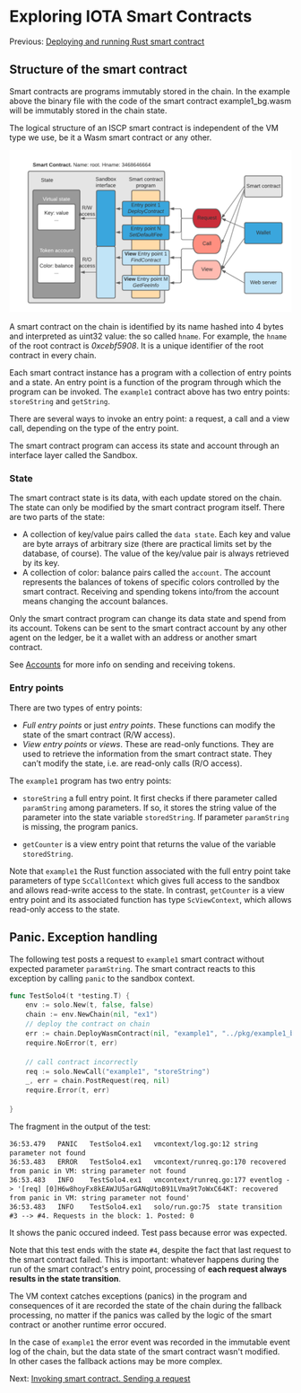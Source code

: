 # Exploring IOTA Smart Contracts

Previous: [Deploying and running Rust smart contract](04.md)

## Structure of the smart contract
Smart contracts are programs immutably stored in the chain. 
In the example above the binary file with the code of the smart contract example1_bg.wasm will 
be immutably stored in the chain state.

The logical structure of an ISCP smart contract is independent of the VM type we use, 
be it a Wasm smart contract or any other. 

![](SC-structure.png)

A smart contract on the chain is identified by its name hashed into 4 bytes and interpreted as uint32 value: 
the so called `hname`. For example, the `hname` of the root contract is _0xcebf5908_. 
It is a unique identifier of the root contract in every chain.

Each smart contract instance has a program with a collection of entry points and a state. 
An entry point is a function of the program through which the program can be invoked. 
The `example1` contract above has two entry points: `storeString` and `getString`.

There are several ways to invoke an entry point: a request, a call and a view call, 
depending on the type of the entry point.

The smart contract program can access its state and account through an interface layer called the Sandbox. 

### State
The smart contract state is its data, with each update stored on the chain. 
The state can only be modified by the smart contract program itself. There are two parts of the state:

- A collection of key/value pairs called the `data state`. 
Each key and value are byte arrays of arbitrary size (there are practical limits set by the database, of course). 
The value of the key/value pair is always retrieved by its key.
- A collection of color: balance pairs called the `account`. The account represents the balances of tokens 
of specific colors controlled by the smart contract. 
Receiving and spending tokens into/from the account means changing the account balances.
 
Only the smart contract program can change its data state and spend from its account. 
Tokens can be sent to the smart contract account by any other agent on the ledger, 
be it a wallet with an address or another smart contract. 

See [Accounts](accounts.md) for more info on sending and receiving tokens.

### Entry points
There are two types of entry points:

- _Full entry points_ or just _entry points_. These functions can modify the state of the smart contract 
(R/W access).
- _View entry points_ or _views_. These are read-only functions. 
They are used to retrieve the information from the smart contract state. 
They can’t modify the state, i.e. are read-only calls (R/O access).

The `example1` program has two entry points: 

- `storeString` a full entry point. 
It first checks if there parameter called `paramString` among parameters. 
If so, it stores the string value of the parameter into the state variable `storedString`.
If parameter `paramString` is missing, the program panics. 

- `getCounter` is a view entry point that returns the value of the variable `storedString`.

Note that `example1` the Rust function associated with the full entry point take parameters of type `ScCallContext`
which gives full access to the sandbox and allows read-write access to the state. 
In contrast, `getCounter` is a view entry point and its associated function has type `ScViewContext`, 
which allows read-only access to the state.

## Panic. Exception handling

The following test posts a request to `example1` smart contract without expected parameter `paramString`. 
The smart contract reacts to this exception by calling `panic` to the sandbox context.
```go
func TestSolo4(t *testing.T) {
	env := solo.New(t, false, false)
	chain := env.NewChain(nil, "ex1")
	// deploy the contract on chain
	err := chain.DeployWasmContract(nil, "example1", "../pkg/example1_bg.wasm")
	require.NoError(t, err)

	// call contract incorrectly
	req := solo.NewCall("example1", "storeString")
	_, err = chain.PostRequest(req, nil)
	require.Error(t, err)

}
```
The fragment in the output of the test:
```
36:53.479	PANIC	TestSolo4.ex1	vmcontext/log.go:12	string parameter not found
36:53.483	ERROR	TestSolo4.ex1	vmcontext/runreq.go:170	recovered from panic in VM: string parameter not found
36:53.483	INFO	TestSolo4.ex1	vmcontext/runreq.go:177	eventlog -> '[req] [0]H6w8hoyFx8kEAWJU5arGANqUtoB91LVma9t7oWxC64KT: recovered from panic in VM: string parameter not found'
36:53.483	INFO	TestSolo4.ex1	solo/run.go:75	state transition #3 --> #4. Requests in the block: 1. Posted: 0
``` 
It shows the panic occured indeed. Test pass because error was expected.

Note that this test ends with the state `#4`, despite the fact that last request to the smart contract failed.
This is important: whatever happens during the run of the smart contract's entry point, 
processing of **each request always results in the state transition**. 

The VM context catches exceptions (panics) in the program and 
consequences of it are recorded the state of the chain during the fallback processing, no matter if the panics
was called by the logic of the smart contract or another runtime error occured. 

In the case of `example1` the error event was recorded in the immutable event log of the chain, 
but the data state of the smart contract wasn't modified.   
In other cases the fallback actions may be more complex.
   
Next: [Invoking smart contract. Sending a request](06.md)   
